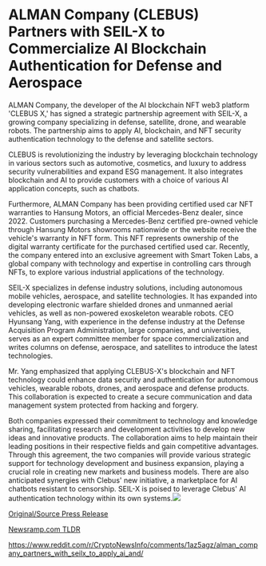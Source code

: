 # ALMAN Company (CLEBUS) Partners with SEIL-X to Commercialize AI Blockchain Authentication for Defense and Aerospace

ALMAN Company, the developer of the AI blockchain NFT web3 platform 'CLEBUS X,' has signed a strategic partnership agreement with SEIL-X, a growing company specializing in defense, satellite, drone, and wearable robots. The partnership aims to apply AI, blockchain, and NFT security authentication technology to the defense and satellite sectors.

CLEBUS is revolutionizing the industry by leveraging blockchain technology in various sectors such as automotive, cosmetics, and luxury to address security vulnerabilities and expand ESG management. It also integrates blockchain and AI to provide customers with a choice of various AI application concepts, such as chatbots.

Furthermore, ALMAN Company has been providing certified used car NFT warranties to Hansung Motors, an official Mercedes-Benz dealer, since 2022. Customers purchasing a Mercedes-Benz certified pre-owned vehicle through Hansung Motors showrooms nationwide or the website receive the vehicle's warranty in NFT form. This NFT represents ownership of the digital warranty certificate for the purchased certified used car. Recently, the company entered into an exclusive agreement with Smart Token Labs, a global company with technology and expertise in controlling cars through NFTs, to explore various industrial applications of the technology.

SEIL-X specializes in defense industry solutions, including autonomous mobile vehicles, aerospace, and satellite technologies. It has expanded into developing electronic warfare shielded drones and unmanned aerial vehicles, as well as non-powered exoskeleton wearable robots. CEO Hyunsang Yang, with experience in the defense industry at the Defense Acquisition Program Administration, large companies, and universities, serves as an expert committee member for space commercialization and writes columns on defense, aerospace, and satellites to introduce the latest technologies.

Mr. Yang emphasized that applying CLEBUS-X's blockchain and NFT technology could enhance data security and authentication for autonomous vehicles, wearable robots, drones, and aerospace and defense products. This collaboration is expected to create a secure communication and data management system protected from hacking and forgery.

Both companies expressed their commitment to technology and knowledge sharing, facilitating research and development activities to develop new ideas and innovative products. The collaboration aims to help maintain their leading positions in their respective fields and gain competitive advantages. Through this agreement, the two companies will provide various strategic support for technology development and business expansion, playing a crucial role in creating new markets and business models. There are also anticipated synergies with Clebus' new initiative, a marketplace for AI chatbots resistant to censorship. SEIL-X is poised to leverage Clebus' AI authentication technology within its own systems.![](https://api.blockchainwire.io/uploads/INFCryptoLab/editor_image/2b0f9121-fdf6-4104-b0c7-c95c7aaf3b4b.png) 

[Original/Source Press Release](https://blockchainwire.io/press-release/alman-company-clebus-partners-with-seil-x-to-commercialize-ai-blockchain-authentication-for-defense-and-aerospace)
                    

[Newsramp.com TLDR](None) 

https://www.reddit.com/r/CryptoNewsInfo/comments/1az5agz/alman_company_partners_with_seilx_to_apply_ai_and/
